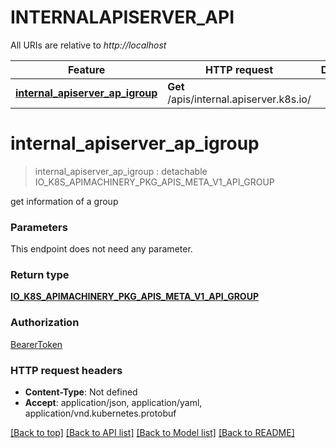 # INTERNALAPISERVER_API

All URIs are relative to *http://localhost*

Feature | HTTP request | Description
------------- | ------------- | -------------
[**internal_apiserver_ap_igroup**](INTERNALAPISERVER_API.md#internal_apiserver_ap_igroup) | **Get** /apis/internal.apiserver.k8s.io/ | 


# **internal_apiserver_ap_igroup**
> internal_apiserver_ap_igroup : detachable IO_K8S_APIMACHINERY_PKG_APIS_META_V1_API_GROUP




get information of a group


### Parameters
This endpoint does not need any parameter.

### Return type

[**IO_K8S_APIMACHINERY_PKG_APIS_META_V1_API_GROUP**](io.k8s.apimachinery.pkg.apis.meta.v1.APIGroup.md)

### Authorization

[BearerToken](../README.md#BearerToken)

### HTTP request headers

 - **Content-Type**: Not defined
 - **Accept**: application/json, application/yaml, application/vnd.kubernetes.protobuf

[[Back to top]](#) [[Back to API list]](../README.md#documentation-for-api-endpoints) [[Back to Model list]](../README.md#documentation-for-models) [[Back to README]](../README.md)

